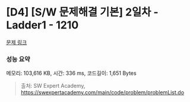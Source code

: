 # [D4] [S/W 문제해결 기본] 2일차 - Ladder1 - 1210 

[문제 링크](https://swexpertacademy.com/main/code/problem/problemDetail.do?contestProbId=AV14ABYKADACFAYh) 

### 성능 요약

메모리: 103,616 KB, 시간: 336 ms, 코드길이: 1,651 Bytes



> 출처: SW Expert Academy, https://swexpertacademy.com/main/code/problem/problemList.do